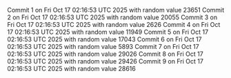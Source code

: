 Commit 1 on Fri Oct 17 02:16:53 UTC 2025 with random value 23651
Commit 2 on Fri Oct 17 02:16:53 UTC 2025 with random value 20055
Commit 3 on Fri Oct 17 02:16:53 UTC 2025 with random value 2626
Commit 4 on Fri Oct 17 02:16:53 UTC 2025 with random value 11949
Commit 5 on Fri Oct 17 02:16:53 UTC 2025 with random value 17043
Commit 6 on Fri Oct 17 02:16:53 UTC 2025 with random value 5893
Commit 7 on Fri Oct 17 02:16:53 UTC 2025 with random value 29026
Commit 8 on Fri Oct 17 02:16:53 UTC 2025 with random value 29426
Commit 9 on Fri Oct 17 02:16:53 UTC 2025 with random value 28616
